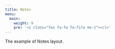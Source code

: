 ```yaml
---
title: Notes
menu:
  main:
    weight: 9
    pre: '<i class="fas fa-fw fa-file me-1"></i>'
---
```


The example of Notes layout.
